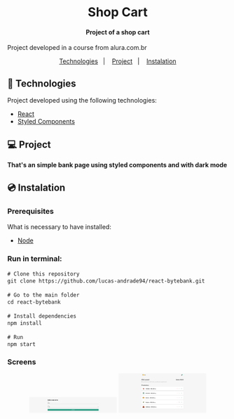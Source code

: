 <h1 align="center">
    Shop Cart
</h1>

<h4 align="center">
  	Project of a shop cart
</h4>

<p>Project developed in a course from alura.com.br</p>

<p align="center">
	<a href="#-technologies">Technologies</a>&nbsp;&nbsp;&nbsp;|&nbsp;&nbsp;&nbsp;
	<a href="#-project">Project</a>&nbsp;&nbsp;&nbsp;|&nbsp;&nbsp;&nbsp;
	<a href="#-instalation">Instalation</a>
</p>


## 🤖 Technologies
Project developed using the following technologies:

- [React](https://reactjs.org/)
- [Styled Components](https://styled-components.com/)


## 💻 Project
**That's an simple bank page using styled components and with dark mode**


## 💿 Instalation
### Prerequisites
What is necessary to have installed:
- [Node](https://nodejs.org/en/download/)


### Run in terminal:
```
# Clone this repository
git clone https://github.com/lucas-andrade94/react-bytebank.git

# Go to the main folder
cd react-bytebank

# Install dependencies
npm install

# Run
npm start
```


### Screens
<div align="center">
    <img alt="Light mode" title="Light mode" src=".github/screen-1.png?raw=true" width="200px" />
    <img alt="Dark mode" title="Dark mode" src=".github/screen-2.png?raw=true" width="200px" />
</div>

